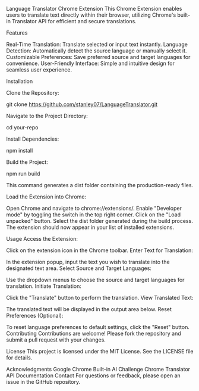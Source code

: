 Language Translator Chrome Extension
This Chrome Extension enables users to translate text directly within their browser, utilizing Chrome's built-in Translator API for efficient and secure translations.

Features

Real-Time Translation: Translate selected or input text instantly.
Language Detection: Automatically detect the source language or manually select it.
Customizable Preferences: Save preferred source and target languages for convenience.
User-Friendly Interface: Simple and intuitive design for seamless user experience.

Installation

Clone the Repository:

git clone https://github.com/stanley07/LanguageTranslator.git

Navigate to the Project Directory:

cd your-repo

Install Dependencies:

npm install

Build the Project:

npm run build

This command generates a dist folder containing the production-ready files.

Load the Extension into Chrome:

Open Chrome and navigate to chrome://extensions/.
Enable "Developer mode" by toggling the switch in the top right corner.
Click on the "Load unpacked" button.
Select the dist folder generated during the build process.
The extension should now appear in your list of installed extensions.

Usage
Access the Extension:

Click on the extension icon in the Chrome toolbar.
Enter Text for Translation:

In the extension popup, input the text you wish to translate into the designated text area.
Select Source and Target Languages:

Use the dropdown menus to choose the source and target languages for translation.
Initiate Translation:

Click the "Translate" button to perform the translation.
View Translated Text:

The translated text will be displayed in the output area below.
Reset Preferences (Optional):

To reset language preferences to default settings, click the "Reset" button.
Contributing
Contributions are welcome! Please fork the repository and submit a pull request with your changes.

License
This project is licensed under the MIT License. See the LICENSE file for details.

Acknowledgments
Google Chrome Built-in AI Challenge
Chrome Translator API Documentation
Contact
For questions or feedback, please open an issue in the GitHub repository.



